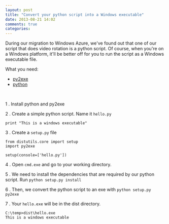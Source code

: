 ```yaml
---
layout: post
title: "Convert your python script into a Windows executable"
date: 2013-08-21 14:02
comments: true
categories: 
---
```


During our migration to Windows Azure, we've found out that one of our script that does video rotation is a python script. 
Of course, when you're on a Windows platform, it'll be better off for you to run the script as a Windows executable file.

What you need:

  *  [py2exe](http://www.py2exe.org/)
  *  [python](http://www.python.org/download/)

&nbsp;

1 .  Install python and py2exe


2 .  Create a simple python script. Name it `hello.py`
```
print "This is a windows executable"
```

3 .  Create a `setup.py` file
```
from distutils.core import setup
import py2exe

setup(console=['hello.py'])
```

4 .  Open `cmd.exe` and go to your working directory.

5 .  We need to install the dependencies that are required by our python script. Run `python setup.py install`

6 .  Then, we convert the python script to an exe with `python setup.py py2exe`

7 .  Your `hello.exe` will be in the dist directory.
```
C:\temp>dist\hello.exe
This is a windows executable
```